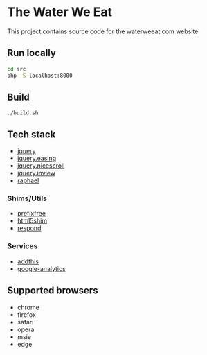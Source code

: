 # The Water We Eat

This project contains source code for the waterweeat.com website.

## Run locally

```sh
cd src
php -S localhost:8000
```

## Build

```
./build.sh
```

## Tech stack

- [jquery](https://github.com/jquery/jquery)
- [jquery.easing](https://github.com/gdsmith/jquery.easing)
- [jquery.nicescroll](https://github.com/inuyaksa/jquery.nicescroll)
- [jquery.inview](https://github.com/protonet/jquery.inview)
- [raphael](https://github.com/DmitryBaranovskiy/raphael)

### Shims/Utils

- [prefixfree](https://github.com/LeaVerou/prefixfree)
- [html5shim](https://github.com/jonathantneal/html5shim)
- [respond](https://github.com/scottjehl/Respond)

### Services

- [addthis](http://www.addthis.com/)
- [google-analytics](https://analytics.google.com/)

## Supported browsers
- chrome
- firefox
- safari
- opera
- msie
- edge
